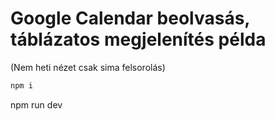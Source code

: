 # Google Calendar beolvasás, táblázatos megjelenítés példa

(Nem heti nézet csak sima felsorolás)

```bash
npm i
```

npm run dev
